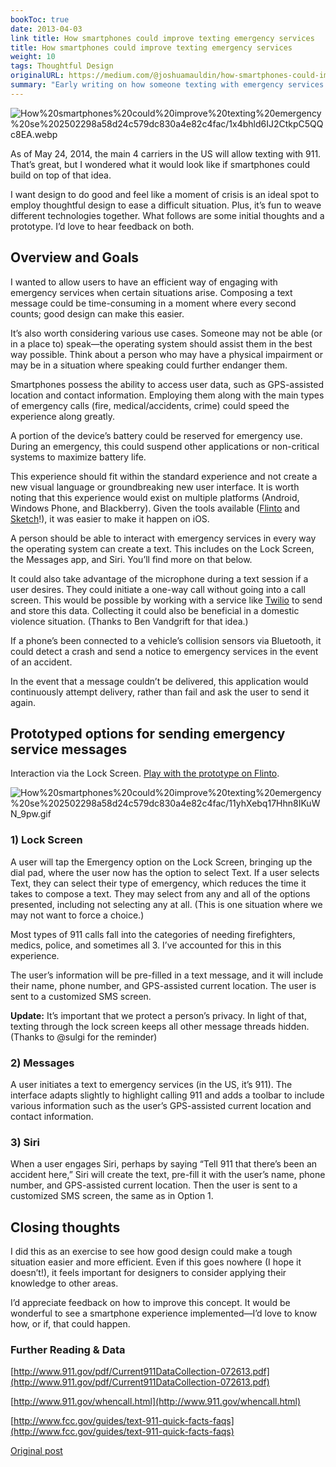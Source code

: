 ```yaml
---
bookToc: true
date: 2013-04-03
link title: How smartphones could improve texting emergency services
title: How smartphones could improve texting emergency services
weight: 10
tags: Thoughtful Design
originalURL: https://medium.com/@joshuamauldin/how-smartphones-could-improve-texting-emergency-services-876216fd8a5e
summary: "Early writing on how someone texting with emergency services would be beneficial with ideas on how it might work."
---
```



![How%20smartphones%20could%20improve%20texting%20emergency%20se%202502298a58d24c579dc830a4e82c4fac/1x4bhld6IJ2CtkpC5QQc8EA.webp](/1x4bhld6IJ2CtkpC5QQc8EA.webp)

As of May 24, 2014, the main 4 carriers in the US will allow texting with 911. That’s great, but I wondered what it would look like if smartphones could build on top of that idea.

I want design to do good and feel like a moment of crisis is an ideal spot to employ thoughtful design to ease a difficult situation. Plus, it’s fun to weave different technologies together. What follows are some initial thoughts and a prototype. I’d love to hear feedback on both.

## Overview and Goals

I wanted to allow users to have an efficient way of engaging with emergency services when certain situations arise. Composing a text message could be time-consuming in a moment where every second counts; good design can make this easier.

It’s also worth considering various use cases. Someone may not be able (or in a place to) speak—the operating system should assist them in the best way possible. Think about a person who may have a physical impairment or may be in a situation where speaking could further endanger them.

Smartphones possess the ability to access user data, such as GPS-assisted location and contact information. Employing them along with the main types of emergency calls (fire, medical/accidents, crime) could speed the experience along greatly.

A portion of the device’s battery could be reserved for emergency use. During an emergency, this could suspend other applications or non-critical systems to maximize battery life.

This experience should fit within the standard experience and not create a new visual language or groundbreaking new user interface. It is worth noting that this experience would exist on multiple platforms (Android, Windows Phone, and Blackberry). Given the tools available ([Flinto](http://flinto.com/) and [Sketch](http://www.bohemiancoding.com/sketch/)!), it was easier to make it happen on iOS.

A person should be able to interact with emergency services in every way the operating system can create a text. This includes on the Lock Screen, the Messages app, and Siri. You’ll find more on that below.

It could also take advantage of the microphone during a text session if a user desires. They could initiate a one-way call without going into a call screen. This would be possible by working with a service like [Twilio](http://www.twilio.com/) to send and store this data. Collecting it could also be beneficial in a domestic violence situation. (Thanks to Ben Vandgrift for that idea.)

If a phone’s been connected to a vehicle’s collision sensors via Bluetooth, it could detect a crash and send a notice to emergency services in the event of an accident.

In the event that a message couldn’t be delivered, this application would continuously attempt delivery, rather than fail and ask the user to send it again.

## Prototyped options for sending emergency service messages

Interaction via the Lock Screen. [Play with the prototype on Flinto](https://www.flinto.com/p/a624bb9c).

![How%20smartphones%20could%20improve%20texting%20emergency%20se%202502298a58d24c579dc830a4e82c4fac/11yhXebq17Hhn8IKuWN_9pw.gif](/11yhXebq17Hhn8IKuWN_9pw.gif)

### **1) Lock Screen**

A user will tap the Emergency option on the Lock Screen, bringing up the dial pad, where the user now has the option to select Text. If a user selects Text, they can select their type of emergency, which reduces the time it takes to compose a text. They may select from any and all of the options presented, including not selecting any at all. (This is one situation where we may not want to force a choice.)

Most types of 911 calls fall into the categories of needing firefighters, medics, police, and sometimes all 3. I’ve accounted for this in this experience.

The user’s information will be pre-filled in a text message, and it will include their name, phone number, and GPS-assisted current location. The user is sent to a customized SMS screen.

**Update:** It’s important that we protect a person’s privacy. In light of that, texting through the lock screen keeps all other message threads hidden. (Thanks to @sulgi for the reminder)

### 2) Messages

A user initiates a text to emergency services (in the US, it’s 911). The interface adapts slightly to highlight calling 911 and adds a toolbar to include various information such as the user’s GPS-assisted current location and contact information.

### **3) Siri**

When a user engages Siri, perhaps by saying “Tell 911 that there’s been an accident here,” Siri will create the text, pre-fill it with the user’s name, phone number, and GPS-assisted current location. Then the user is sent to a customized SMS screen, the same as in Option 1.

## Closing thoughts

I did this as an exercise to see how good design could make a tough situation easier and more efficient. Even if this goes nowhere (I hope it doesn’t!), it feels important for designers to consider applying their knowledge to other areas.

I’d appreciate feedback on how to improve this concept. It would be wonderful to see a smartphone experience implemented—I’d love to know how, or if, that could happen.

### Further Reading & Data

[http://www.911.gov/pdf/Current911DataCollection-072613.pdf](http://www.911.gov/pdf/Current911DataCollection-072613.pdf)

[http://www.911.gov/whencall.html](http://www.911.gov/whencall.html)

[http://www.fcc.gov/guides/text-911-quick-facts-faqs](http://www.fcc.gov/guides/text-911-quick-facts-faqs)


[Original post](https://medium.com/@joshuamauldin/how-smartphones-could-improve-texting-emergency-services-876216fd8a5e)
